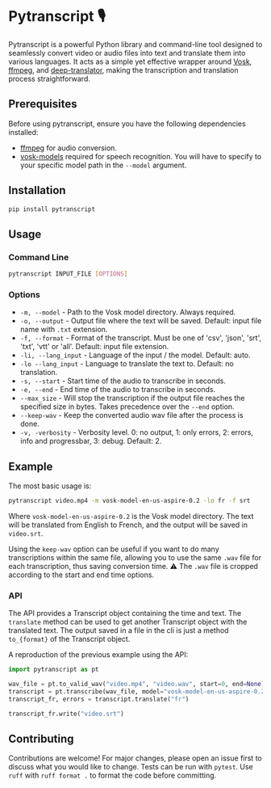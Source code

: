 # Pytranscript 🎙️

Pytranscript is a powerful Python library and command-line tool designed to seamlessly convert video or audio files into text and translate them into various languages. It acts as a simple yet effective wrapper around [Vosk](https://alphacephei.com/vosk/), [ffmpeg](https://ffmpeg.org/), and [deep-translator](https://pypi.org/project/deep-translator/), making the transcription and translation process straightforward.

## Prerequisites

Before using pytranscript, ensure you have the following dependencies installed:

- [ffmpeg](https://ffmpeg.org/download.html) for audio conversion.
- [vosk-models](https://alphacephei.com/vosk/models) required for speech recognition. You will have to specify to your specific model path in the `--model` argument.

## Installation

```bash
pip install pytranscript
```

## Usage

### Command Line

```bash
pytranscript INPUT_FILE [OPTIONS]
```

### Options

- `-m, --model` - Path to the Vosk model directory. Always required.
- `-o, --output` - Output file where the text will be saved. Default: input file name with `.txt` extension.
- `-f, --format` - Format of the transcript. Must be one of 'csv', 'json', 'srt', 'txt', 'vtt' or 'all'. Default: input file extension.
- `-li, --lang_input` - Language of the input / the model. Default: auto.
- `-lo --lang_input` - Language to translate the text to. Default: no translation.
- `-s, --start` - Start time of the audio to transcribe in seconds.
- `-e, --end` - End time of the audio to transcribe in seconds.
- `--max_size` - Will stop the transcription if the output file reaches the specified size in bytes. Takes precedence over the `--end` option.
- `--keep-wav` - Keep the converted audio wav file after the process is done.
- `-v, -verbosity` - Verbosity level. 0: no output, 1: only errors, 2: errors, info and progressbar, 3: debug. Default: 2.

## Example

The most basic usage is:

```bash
pytranscript video.mp4 -m vosk-model-en-us-aspire-0.2 -lo fr -f srt
```

Where `vosk-model-en-us-aspire-0.2` is the Vosk model directory. The text will be translated from English to French, and the output will be saved in `video.srt`.

Using the `keep-wav` option can be useful if you want to do many transcriptions within the same file, allowing you to use the same `.wav` file for each transcription, thus saving conversion time.
 ⚠️ The `.wav` file is cropped according to the start and end time options.

### API

The API provides a Transcript object containing the time and text. The `translate` method can be used to get another Transcript object with the translated text. The output saved in a file in the cli is just a method
`to_{format}` of the Transcript object.

A reproduction of the previous example using the API:

```python
import pytranscript as pt

wav_file = pt.to_valid_wav("video.mp4", "video.wav", start=0, end=None)
transcript = pt.transcribe(wav_file, model="vosk-model-en-us-aspire-0.2", max_size=None)
transcript_fr, errors = transcript.translate("fr")

transcript_fr.write("video.srt")
```

## Contributing

Contributions are welcome! For major changes, please open an issue first to discuss what you would like to change.
Tests can be run with `pytest`. Use `ruff` with `ruff format .` to format the code before committing.
